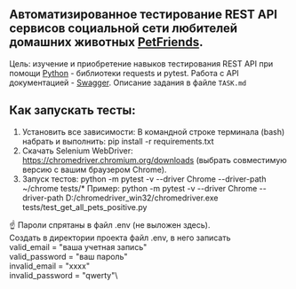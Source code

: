 Автоматизированное тестирование REST API сервисов социальной сети любителей домашних животных [PetFriends](https://petfriends.skillfactory.ru/). 
-
Цель: изучение и приобретение навыков тестирования REST API при помощи [Python]() - библиотеки requests и pytest. Работа с API документацией - [Swagger](https://petfriends.skillfactory.ru/apidocs/#/). Описание задания в файле `TASK.md`

Как запускать тесты:
-
1) Установить все зависимости:
В командной строке терминала (bash) набрать и выполнить: 
pip install -r requirements.txt
2) Скачать Selenium WebDriver: https://chromedriver.chromium.org/downloads (выбрать совместимую версию с вашим браузером Chrome).
3) Запуск тестов:
python -m pytest -v --driver Chrome --driver-path ~/chrome tests/*
Пример:
python -m pytest -v --driver Chrome --driver-path D:/chromedriver_win32/chromedriver.exe tests/test_get_all_pets_positive.py

☝️ Пароли спрятаны в файл .env (не выложен здесь).\
Создать в директории проекта файл .env, в него записать  
valid_email = "ваша учетная запись"\
valid_password = "ваш пароль"\
invalid_email = "хххх"\
invalid_password = "qwerty"\